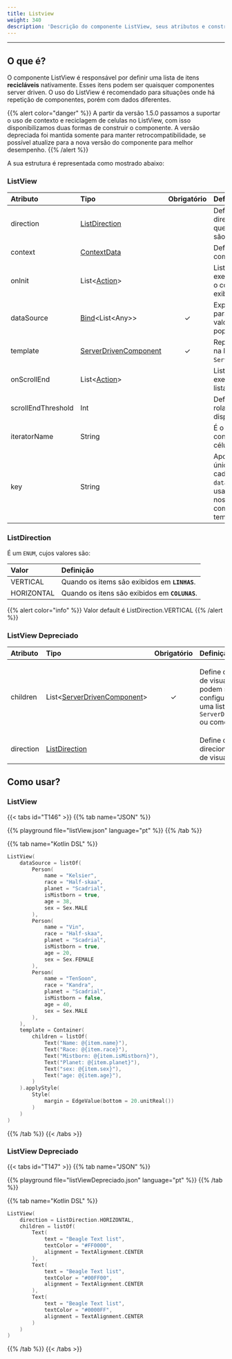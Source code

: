 ```yaml
---
title: Listview
weight: 340
description: 'Descrição do componente ListView, seus atributos e construtores'
---
```


---

## O que é?

O componente ListView é responsável por definir uma lista de itens **recicláveis** nativamente. Esses itens podem ser quaisquer componentes server driven. O uso do ListView é recomendado para situações onde há repetição de componentes, porém com dados diferentes.

{{% alert color="danger" %}}
A partir da versão 1.5.0 passamos a suportar o uso de contexto e reciclagem de celulas no ListView, com isso disponibilizamos duas formas de construir o componente. A versão depreciada foi mantida somente para manter retrocompatibilidade, se possível atualize para a nova versão do componente para melhor desempenho.
{{% /alert %}}

A sua estrutura é representada como mostrado abaixo:

### ListView

| Atributo | Tipo | Obrigatório | Definição |
| :--- | :--- | :---: | :--- |
| direction | [ListDirection](#listdirection) |   | Define o direcionamento em que os items da lista são exibidos. |
| context | [ContextData](/pt/api/contexto) |  | Define o contexto do componente. |
| onInit | List&lt;[Action](/pt/api/ações)&gt; |  | Lista de ações a serem executadas assim que o componente é exibido.  |
| dataSource | [Bind](/pt/api/contexto#binding)&lt;List&lt;Any&gt;&gt; | ✓ | Expressão que aponta para uma lista de valores usados para popular o componete. |
| template | [ServerDrivenComponent](/pt/api/componentes) | ✓ | Representa cada celula na lista através de um `ServerDrivenComponent`. |
| onScrollEnd | List&lt;[Action](/pt/api/ações)&gt; |  | Lista de ações executadas quando a lista chega ao fim. |
| scrollEndThreshold | Int |  | Define a porcentagem rolada da lista para disparar o `onScrollEnd`. |
| iteratorName | String |  | É o identificador do contexto de cada célula. |
| key | String |  | Aponta para um valor único presente em cada item do `dataSource` para ser usado como um sufixo nos ids dos componentes do template. |

### ListDirection

É um `ENUM`, cujos valores são:

| **Valor** | **Definição** |
| :--- | :--- |
| VERTICAL | Quando os items são exibidos em **`LINHAS`**. |
| HORIZONTAL | Quando os itens são exibidos em **`COLUNAS`**. |

{{% alert color="info" %}}
Valor default é ListDirection.VERTICAL
{{% /alert %}}

### ListView Depreciado

<table>
  <thead>
    <tr>
      <th style="text-align:left">Atributo</th>
      <th style="text-align:left">Tipo</th>
      <th style="text-align:center">Obrigat&#xF3;rio</th>
      <th style="text-align:left">Defini&#xE7;&#xE3;o</th>
    </tr>
  </thead>
  <tbody>
    <tr>
      <td style="text-align:left">children</td>
      <td style="text-align:left">List&lt;<a href="../">ServerDrivenComponent</a>&gt;</td>
      <td style="text-align:center">&#x2713;</td>
      <td style="text-align:left">
        <p></p>
        <p>Define os itens da lista de visualiza&#xE7;&#xE3;o. Eles podem ser configurados
          como uma lista de <code>ServerDrivenComponents</code> ou como <code>views.</code>
        </p>
      </td>
    </tr>
    <tr>
      <td style="text-align:left">direction</td>
      <td style="text-align:left"><a href="listview#listdirection">ListDirection</a>
      </td>
      <td style="text-align:center"></td>
      <td style="text-align:left">Define o direcionamento da lista de visualiza&#xE7;&#xE3;o.</td>
    </tr>
  </tbody>
</table>

## Como usar?

### ListView

{{< tabs id="T146" >}}
{{% tab name="JSON" %}}
<!-- json-playground:listView.json
{
  "_beagleComponent_": "beagle:listView",
  "direction": "VERTICAL",
  "dataSource": [
    {
      "name": "Kelsier",
      "race": "Half-skaa",
      "planet": "Scadrial",
      "isMistborn": true,
      "age": 38,
      "sex": "male"
    },
    {
      "name": "Vin",
      "race": "Half-skaa",
      "planet": "Scadrial",
      "isMistborn": true,
      "age": 20,
      "sex": "female"
    },
    {
      "name": "TenSoon",
      "race": "Kandra",
      "planet": "Scadrial",
      "isMistborn": false,
      "age": 40,
      "sex": "male"
    }
  ],
  "template": {
    "_beagleComponent_": "beagle:container",
    "style": {
      "margin": {
        "bottom": {
          "value": 20,
          "type": "REAL"
        }
      }
    },
    "children": [
      {
        "_beagleComponent_": "beagle:text",
        "text": "Name: @{item.name}"
      },
      {
        "_beagleComponent_": "beagle:text",
        "text": "Race: @{item.race}"
      },
      {
        "_beagleComponent_": "beagle:text",
        "text": "Mistborn: @{item.isMistborn}"
      },
      {
        "_beagleComponent_": "beagle:text",
        "text": "Planet: @{item.planet}"
      },
      {
        "_beagleComponent_": "beagle:text",
        "text": "sex: @{item.sex}"
      },
      {
        "_beagleComponent_": "beagle:text",
        "text": "age: @{item.age}"
      }
    ]
  }
}
-->
{{% playground file="listView.json" language="pt" %}}
{{% /tab %}}

{{% tab name="Kotlin DSL" %}}
```kotlin
ListView(
    dataSource = listOf(
        Person(
            name = "Kelsier",
            race = "Half-skaa",
            planet = "Scadrial",
            isMistborn = true,
            age = 38,
            sex = Sex.MALE
        ),
        Person(
            name = "Vin",
            race = "Half-skaa",
            planet = "Scadrial",
            isMistborn = true,
            age = 20,
            sex = Sex.FEMALE
        ),
        Person(
            name = "TenSoon",
            race = "Kandra",
            planet = "Scadrial",
            isMistborn = false,
            age = 40,
            sex = Sex.MALE
        ),
    ),
    template = Container(
        children = listOf(
            Text("Name: @{item.name}"),
            Text("Race: @{item.race}"),
            Text("Mistborn: @{item.isMistborn}"),
            Text("Planet: @{item.planet}"),
            Text("sex: @{item.sex}"),
            Text("age: @{item.age}"),
        )
    ).applyStyle(
        Style(
            margin = EdgeValue(bottom = 20.unitReal())
        )
    )
)
```
{{% /tab %}}
{{< /tabs >}}

### ListView Depreciado

{{< tabs id="T147" >}}
{{% tab name="JSON" %}}
<!-- json-playground:listViewDepreciado.json
{
  "_beagleComponent_": "beagle:listView",
  "children": [
    {
      "_beagleComponent_": "beagle:text",
      "text": "Beagle Text list",
      "textColor": "#FF0000",
      "alignment": "CENTER"
    },
    {
      "_beagleComponent_": "beagle:text",
      "text": "Beagle Text list",
      "textColor": "#00FF00",
      "alignment": "CENTER"
    },
    {
      "_beagleComponent_": "beagle:text",
      "text": "Beagle Text list",
      "textColor": "#0000FF",
      "alignment": "CENTER"
    }
  ],
  "direction": "HORIZONTAL"
}
-->
{{% playground file="listViewDepreciado.json" language="pt" %}}
{{% /tab %}}

{{% tab name="Kotlin DSL" %}}
```kotlin
ListView(
    direction = ListDirection.HORIZONTAL,
    children = listOf(
        Text(
            text = "Beagle Text list",
            textColor = "#FF0000",
            alignment = TextAlignment.CENTER
        ),
        Text(
            text = "Beagle Text list",
            textColor = "#00FF00",
            alignment = TextAlignment.CENTER
        ),
        Text(
            text = "Beagle Text list",
            textColor = "#0000FF",
            alignment = TextAlignment.CENTER
        )
    )
)
```
{{% /tab %}}
{{< /tabs >}}
